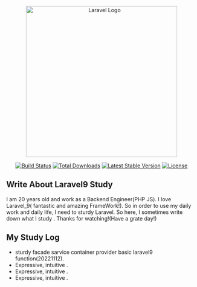 <p align="center"><a href="https://laravel.com" target="_blank"><img src="https://mseeeen.msen.jp/static/84c66f0ffbffc80d48204da72dbe46c8/110ca/use-new-accessors-and-mutators-in-laravel-9.webp" width="400" alt="Laravel Logo"></a></p>

<p align="center">
<a href="https://travis-ci.org/laravel/framework"><img src="https://travis-ci.org/laravel/framework.svg" alt="Build Status"></a>
<a href="https://packagist.org/packages/laravel/framework"><img src="https://img.shields.io/packagist/dt/laravel/framework" alt="Total Downloads"></a>
<a href="https://packagist.org/packages/laravel/framework"><img src="https://img.shields.io/packagist/v/laravel/framework" alt="Latest Stable Version"></a>
<a href="https://packagist.org/packages/laravel/framework"><img src="https://img.shields.io/packagist/l/laravel/framework" alt="License"></a>
</p>

## Write About Laravel9 Study
I am 20 years old and work as a Backend Engineer(PHP JS).
I love Laravel_9( fantastic and amazing FrameWork!).
So in order to use my daily work and daily life, I need to sturdy Laravel.
So here, I sometimes write down what I study .
Thanks for watching!(Have a grate day!)


<!-- - [Simple, fast routing engine](https://laravel.com/docs/routing). - で・を表示、**これで囲んでおそらく字を大きくすr**、[これで青線表示](URL)-->
## My Study Log
- sturdy facade sarvice container provider basic laravel9 function(20221112).
- Expressive, intuitive .
- Expressive, intuitive .
- Expressive, intuitive .
<!-- - Expressive, intuitive . -->